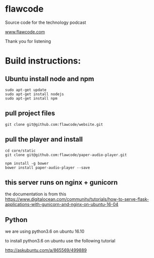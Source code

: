 # flawcode

Source code for the technology podcast

www.flawcode.com

Thank you for listening

# Build instructions:

## Ubuntu install node and npm

    sudo apt-get update
    sudo apt-get install nodejs
    sudo apt-get install npm

## pull project files

    git clone git@github.com:flawcode/website.git

## pull the player and install

    cd core/static
    git clone git@github.com:flawcode/paper-audio-player.git

    npm install -g bower
    bower install paper-audio-player --save
    
## this server runs on nginx + gunicorn

the documentation is from this https://www.digitalocean.com/community/tutorials/how-to-serve-flask-applications-with-gunicorn-and-nginx-on-ubuntu-16-04

## Python

we are using python3.6 on ubuntu 16.10

to install python3.6 on ubuntu use the following tutorial

http://askubuntu.com/a/865569/499889
